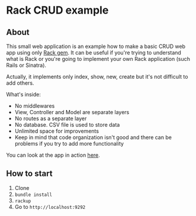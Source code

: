 # Rack CRUD example

## About

This small web application is an example how to make a basic CRUD web app using only [Rack gem](https://github.com/rack/rack/). It can be useful if you're trying to understand what is Rack or you're going to implement your own Rack application (such Rails or Sinatra).

Actually, it implements only index, show, new, create but it's not difficult to add others.

What's inside:

- No middlewares
- View, Controller and Model are separate layers
- No routes as a separate layer
- No database. CSV file is used to store data
- Unlimited space for improvements
- Keep in mind that code organization isn't good and there can be problems if you try to add more functionality

You can look at the app in action [here](https://github.com/evmorov/rack-crud-example/blob/master/rack-crud-example.gif).

## How to start

1. Clone
2. `bundle install`
3. `rackup`
4. Go to `http://localhost:9292`
